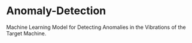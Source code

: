 # Anomaly-Detection
Machine Learning Model for Detecting Anomalies in the Vibrations of the Target Machine.

